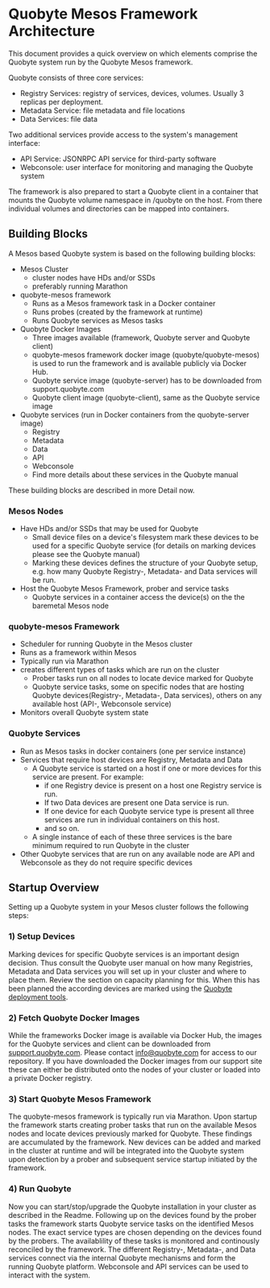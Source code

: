 # Quobyte Mesos Framework Architecture

This document provides a quick overview on which elements comprise the Quobyte system run by the Quobyte Mesos framework.

Quobyte consists of three core services:
* Registry Services: registry of services, devices, volumes. Usually 3 replicas per deployment.
* Metadata Service: file metadata and file locations
* Data Services: file data

Two additional services provide access to the system's management interface:
* API Service: JSONRPC API service for third-party software
* Webconsole: user interface for monitoring and managing the Quobyte system

The framework is also prepared to start a Quobyte client in a container that mounts the Quobyte volume namespace in /quobyte on the host. From there individual volumes and directories can be mapped into containers.

## Building Blocks

A Mesos based Quobyte system is based on the following building blocks:

- Mesos Cluster
    - cluster nodes have HDs and/or SSDs
    - preferably running Marathon
- quobyte-mesos framework
    - Runs as a Mesos framework task in a Docker container
    - Runs probes (created by the framework at runtime)
    - Runs Quobyte services as Mesos tasks
- Quobyte Docker Images
    - Three images available (framework, Quobyte server and Quobyte client)
    - quobyte-mesos framework docker image (quobyte/quobyte-mesos) is used to run the framework and is available publicly via Docker Hub.
    - Quobyte service image (quobyte-server) has to be downloaded from support.quobyte.com
    - Quobyte client image (quobyte-client), same as the Quobyte service image
- Quobyte services (run in Docker containers from the quobyte-server image)
    - Registry
    - Metadata
    - Data
    - API
    - Webconsole
    - Find more details about these services in the Quobyte manual

These building blocks are described in more Detail now.

### Mesos Nodes

- Have HDs and/or SSDs that may be used for Quobyte
    - Small device files on a device's filesystem mark these devices to be used for a specific Quobyte service (for details on marking devices please see the Quobyte manual)
    - Marking these devices defines the structure of your Quobyte setup, e.g. how many Quobyte Registry-, Metadata- and Data services will be run.
- Host the Quobyte Mesos Framework, prober and service tasks
    - Quobyte services in a container access the device(s) on the the baremetal Mesos node

### quobyte-mesos Framework

- Scheduler for running Quobyte in the Mesos cluster
- Runs as a framework within Mesos
- Typically run via Marathon
- creates different types of tasks which are run on the cluster
    - Prober tasks run on all nodes to locate device marked for Quobyte
    - Quobyte service tasks, some on specific nodes that are hosting Quobyte devices(Registry-, Metadata-, Data services), others on any available host (API-, Webconsole service)
- Monitors overall Quobyte system state 

### Quobyte Services

- Run as Mesos tasks in docker containers (one per service instance)
- Services that require host devices are Registry, Metadata and Data
    - A Quobyte service is started on a host if one or more devices for this service are present. For example:
        - if one Registry device is present on a host one Registry service is run.
        - If two Data devices are present one Data service is run.
        - If one device for each Quobyte service type is present all three services are run in individual containers on this host.
        - and so on.
    - A single instance of each of these three services is the bare minimum required to run Quobyte in the cluster
- Other Quobyte services that are run on any available node are API and Webconsole as they do not require specific devices

## Startup Overview

Setting up a Quobyte system in your Mesos cluster follows the following steps:

### 1) Setup Devices

Marking devices for specific Quobyte services is an important design decision. Thus consult the Quobyte user manual on how many Registries, Metadata and Data services you will set up in your cluster and where to place them. Review the section on capacity planning for this. When this has been planned the according devices are marked using the [Quobyte deployment tools](https://github.com/quobyte/quobyte-deploy). 

### 2) Fetch Quobyte Docker Images
While the frameworks Docker image is available via Docker Hub, the images for the Quobyte services and client can be downloaded from [support.quobyte.com](https://support.quobyte.com/). Please contact [info@quobyte.com](mailto:info@quobyte.com) for access to our repository.
If you have downloaded the Docker images from our support site these can either be distributed onto the nodes of your cluster or loaded into a private Docker registry.

### 3) Start Quobyte Mesos Framework
The quobyte-mesos framework is typically run via Marathon. Upon startup the framework starts creating prober tasks that run on the available Mesos nodes and locate devices previously marked for Quobyte. These findings are accumulated by the framework. New devices can be added and marked in the cluster at runtime and will be integrated into the Quobyte system upon detection by a prober and subsequent service startup initiated by the framework.

### 4) Run Quobyte
Now you can start/stop/upgrade the Quobyte installation in your cluster as described in the Readme.
Following up on the devices found by the prober tasks the framework starts Quobyte service tasks on the identified Mesos nodes. The exact service types are chosen depending on the devices found by the probers. The availablility of these tasks is monitored and continously reconciled by the framework. The different Registry-, Metadata-, and Data services connect via the internal Quobyte mechanisms and form the running Quobyte platform. Webconsole and API services can be used to interact with the system.
